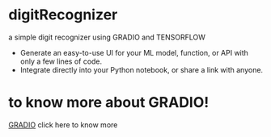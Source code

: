 # digitRecognizer
a simple digit recognizer using GRADIO and TENSORFLOW

 - Generate an easy-to-use UI for your ML model, function, or API with only a few lines of code. 
 - Integrate directly into your Python notebook, or share a link with anyone.
 
# to know more about GRADIO!

[GRADIO](https://www.gradio.app/) click here to know more 
